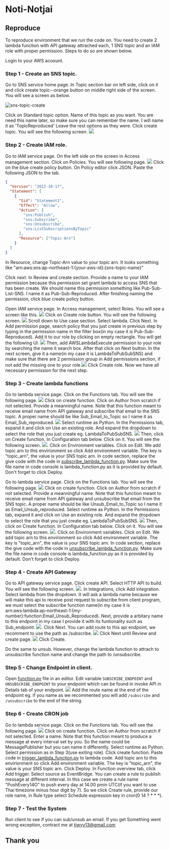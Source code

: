 # Noti-Notjai

## Reproduce

To reproduce environment that we run the code on. You need to create 2 lambda function with API gateway attrached each, 1 SNS topic and an IAM role with proper permission. Steps to do so are shown below.

Login to your AWS acoount.

### Step 1 - Create an SNS topic.

Go to SNS service home page. In Topic section bar on left side, click on it and click create topic--orange button on middle right side of the screen. You will see a screen as below.

![sns-topic-create](./pictures/sns-topic-create.png)

Click on Standard topic option.
Name of this topic as you want. You are need this name later, so make sure you can remember the name. I will name it as 'TopicReproduced'
Leave the rest options as they were.
Click create topic.
You will see the following screen.
![](./pictures/sns-topic-successfully-created.png)

### Step 2 - Create IAM role.

Go to IAM service page.
On the left side on the screen in Access management section. Click on Policies. You will see following page.
![](./pictures/iam-policies-page.png)
Click on the blue create policy button.
On Policy editor click JSON.
Paste the following JSON to the tab.

```json
{
  "Version": "2012-10-17",
  "Statement": [
    {
      "Sid": "Statement1",
      "Effect": "Allow",
      "Action": [
        "sns:Publish",
        "sns:Subscribe",
        "sns:Unsubscribe",
        "sns:ListSubscriptionsByTopic"
      ],
      "Resource": ["Topic-Arn"]
    }
  ]
}
```

In Resource, change Topic-Arn value to your topic arn. It looks something like "arn:aws:sns:ap-northeast-1:{your-aws-id}:{sns-topic-name}"

Click next.
In Review and create section. Provide a name to your IAM permission because this permission set grant lambda to access SNS that has been create. We should name this permission something like Pub-Sub-List-SNS. I name it as Pub-Sub-Reproduced. After finishing naming the permission, click blue create policy button.

Open IAM service page.
In Access management, select Roles.
You will see a screen like this.
![](./pictures/iam-roles-page-2.png)
Click on Create role button. You will see the following screen.
![](./pictures/iam-roles-create-role.png)
Scroll down to Use case section. Select lambda.
Click Next.
In Add permission page, search policy that you just create in previous step by typing in the permission name in the filter box(in my case it is Pub-Sub-Reproduced). Add it to our role by clicking on empty rectangle. You will get the following UI. ![](./pictures/iam-add-permissions-pub-sub.png)
Then, add AWSLambdaExecute permission to your role by searching the name it search box.
After that click on Next button.
In the next screen, give it a name(in my case it is LambdaToPubSubSNS) and make sure that there are 2 permission group in Add permissions section, if not add the missing one to your role.![](./pictures/iam-create-role.png)
Click Create role. Now we have all necessary permission for the next step.

### Step 3 - Create lambda functions

Go to lambda service page.
Click on the Functions tab. You will see the following page.
![](./pictures/lambda-function-page.png)
Click on create function.
Click on Author from scratch if not selected.
Provide a meanningful name. Note that this function meant to receive email name from API gateway and subscribe that email to the SNS topic.
A proper name should be like Sub_Email_to_Topic so I name it as Email_Sub_reproduced.
![](./pictures/lambda-create-function-1.png)
Select runtime as Python.
In the Permissions tab, expand it and click on Use an existing role. And expand the dropdown to select the role that you just create eg. LambdaToPubSubSNS. ![](./pictures/lambda-create-sub.png)
Then, click on Create function.
In Configuration tab below. Click on it. You will see the following screen. ![](./pictures/lambda-environment.png). Click on Environment variables. Click on Edit. We add topic arn to this envirionment so click Add environment variable. The key is "topic_arn", the value is your SNS topic arn.
In code section, replace the give code with the code in [subscribe_lambda_function.py](./subscribe_lambda_function.py). Make sure the file name in code console is lambda_function.py as it is provided by default. Don't forget to click Deploy.

Go to lambda service page.
Click on the Functions tab. You will see the following page.
![](./pictures/lambda-function-page.png)
Click on create function.
Click on Author from scratch if not selected.
Provide a meanningful name. Note that this function meant to receive email name from API gateway and unsubscribe that email from the SNS topic. A proper name should be like Unsub_Email_to_Topic so I name it as Email_Unsub_reproduced.
Select runtime as Python.
In the Permissions tab, expand it and click on Use an existing role. And expand the dropdown to select the role that you just create eg. LambdaToPubSubSNS. ![](./pictures/lambda-create-sub.png)
Then, click on Create function.
In Configuration tab below. Click on it. You will see the following screen. ![](./pictures/lambda-environment.png). Click on Environment variables. Click on Edit. We add topic arn to this envirionment so click Add environment variable. The key is "topic_arn", the value is your SNS topic arn.
In code section, replace the give code with the code in [unsubscribe_lambda_function.py](./unsubscribe_lambda_function.py). Make sure the file name in code console is lambda_function.py as it is provided by default. Don't forget to click Deploy.

### Step 4 - Create API Gateway

Go to API gateway service page.
Click create API. Select HTTP API to build.
You will see the following screen. ![](./pictures/api-create-an-api.png). In Integrations, click Add integration. Select lambda from the dropdown. It will ask a lambda name because we will make this api to receive post request to subscribe from client program, we must select the subscribe function name(in my case it is arn:aws:lambda:ap-northeast-1:{my-number}:function:Email_Unsub_Reproduced).
Next, provide a arbitary name to this endpoint in my case I provide it with its funtionality such as Sub_endpoint. ![](./pictures/api-create-sub.png). Click Next. You can add route to this api endpoint, we recomment to use the path as /subscribe. ![](./pictures/api-route-sub.png) Click Next until Review and create page.
![](./pictures//api-review-config.png) Click Create.

Do the same to unsub. However, change the lambda function to attrach to unsubscribe function name and change the path to /unsubscribe.

### Step 5 - Change Endpoint in client.

Open [function.py](functions.py) file in an editor. Edit variable `SUBSCRIBE_ENDPOINT` and `UNSUBSCRIBE_ENDPOINT` to your endpoint which can be found in invoke API in Details tab of your endpoint. ![](./pictures/api-invoke-api.png)
Add the route name at the end of the endpoint eg. if you name as we recommented you will add `/subscribe` and `/unsubscribe` to the end of the string.

### Step 6 - Create CRON job

Go to lambda service page.
Click on the Functions tab. You will see the following page.
![](./pictures/lambda-function-page.png)
Click on create function.
Click on Author from scratch if not selected.
Enter a name. Note that this function meant to produce a message at every interval set by you. So the name could be MessagePublisher but you can name it differently. Select runtime as Python. Select permission as in Step 3(use exiting role). Click create function. Paste code in [trigger_lambda_function.py](./trigger_lambda_function.py) to lambda code. Add topic arn to this envirionment so click Add environment variable. The key is "topic_arn", the value is your SNS topic arn. Click Deploy. In Function overview tab, click Add trigger. Select source as EventBridge. You can create a rule to publish message at different interval. In this case we create a rule name "PushEvery14O" to push every day at 14.00 pmin UTC(if you want to use Thai timezone minus hour digit by 7). So we click Create rule, provide our role name, in Rule type select Schedule expression key in cron(0 14 ? \* \* \*).

### Step 7 - Test the System

Run client to see if you can sub/unsub an email. If you get Something went wrong exception, contract me at tiwyy13@gmail.com

## Thank you
